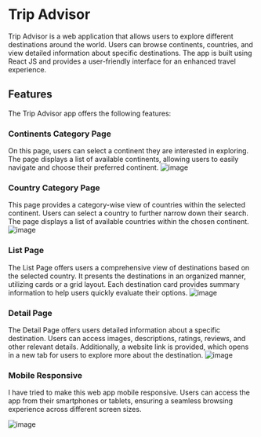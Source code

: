 # Trip Advisor

Trip Advisor is a web application that allows users to explore different destinations around the world. Users can browse continents, countries, and view detailed information about specific destinations. The app is built using React JS and provides a user-friendly interface for an enhanced travel experience.

## Features

The Trip Advisor app offers the following features:

### Continents Category Page

On this page, users can select a continent they are interested in exploring. The page displays a list of available continents, allowing users to easily navigate and choose their preferred continent.
![image](https://github.com/akshaykamath45/Machine-Coding-Round-7/assets/73344382/d6ed9ff4-0b6c-41b6-b010-7d2e3b1f4b1c)


### Country Category Page

This page provides a category-wise view of countries within the selected continent. Users can select a country to further narrow down their search. The page displays a list of available countries within the chosen continent.
![image](https://github.com/akshaykamath45/Machine-Coding-Round-7/assets/73344382/7bc6b9a2-7680-4ded-bfd4-b67631c8b3b6)


### List Page

The List Page offers users a comprehensive view of destinations based on the selected country. It presents the destinations in an organized manner, utilizing cards or a grid layout. Each destination card provides summary information to help users quickly evaluate their options.
![image](https://github.com/akshaykamath45/Machine-Coding-Round-7/assets/73344382/92f7aa69-ecd9-4a1e-a9ec-2a118f7578d5)

### Detail Page

The Detail Page offers users detailed information about a specific destination. Users can access images, descriptions, ratings, reviews, and other relevant details. Additionally, a website link is provided, which opens in a new tab for users to explore more about the destination.
![image](https://github.com/akshaykamath45/Machine-Coding-Round-7/assets/73344382/4d27564e-d413-4324-8dc4-51fee990bb74)

### Mobile Responsive

I have tried to make this web app mobile responsive. Users can access the app from their smartphones or tablets, ensuring a seamless browsing experience across different screen sizes.

![image](https://github.com/akshaykamath45/Machine-Coding-Round-7/assets/73344382/777f729c-5a40-445c-8b47-b62010eb30ed)




